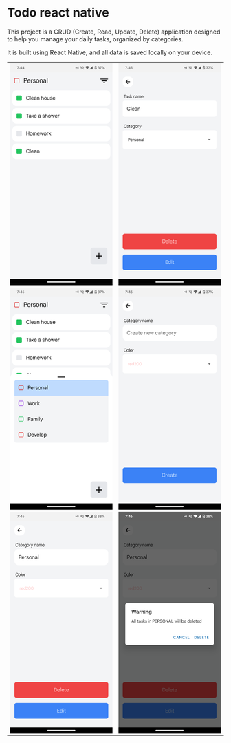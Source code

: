 # Todo react native

This project is a CRUD (Create, Read, Update, Delete) application designed to help you manage your daily tasks, organized by categories.

It is built using React Native, and all data is saved locally on your device.

<table>
  <tr>
    <td>
      <img title="" src="assets/github/home.png" alt="Screenshot1"  align="left" >
    </td>
    <td>
      <img title="" src="assets/github/add-task.png" alt="Screenshot2"  align="right" >
    </td>
  </tr>
  <tr>
    <td>
      <img title="" src="assets/github/categories.png" alt="Screenshot1"  align="left" >
    </td>
    <td>
      <img title="" src="assets/github/add-category.png" alt="Screenshot2"  align="right" >
    </td>
  </tr>
  <tr>
    <td>
      <img title="" src="assets/github/edit-category.png" alt="Screenshot1"  align="left" >
    </td>
    <td>
      <img title="" src="assets/github/delete-category.png" alt="Screenshot2"  align="right" >
    </td>
  </tr>
</table>